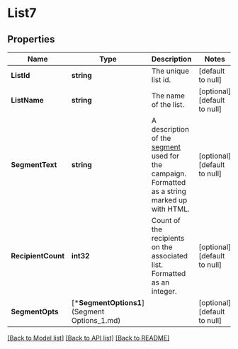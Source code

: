# List7

## Properties
Name | Type | Description | Notes
------------ | ------------- | ------------- | -------------
**ListId** | **string** | The unique list id. | [default to null]
**ListName** | **string** | The name of the list. | [optional] [default to null]
**SegmentText** | **string** | A description of the [segment](https://mailchimp.com/help/save-and-manage-segments/) used for the campaign. Formatted as a string marked up with HTML. | [optional] [default to null]
**RecipientCount** | **int32** | Count of the recipients on the associated list. Formatted as an integer. | [optional] [default to null]
**SegmentOpts** | [***SegmentOptions1**](Segment Options_1.md) |  | [optional] [default to null]

[[Back to Model list]](../README.md#documentation-for-models) [[Back to API list]](../README.md#documentation-for-api-endpoints) [[Back to README]](../README.md)


